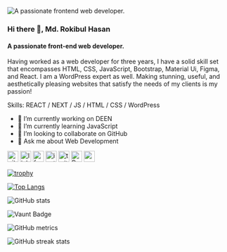 ![A passionate frontend web developer.](https://pbs.twimg.com/profile_banners/1765986338523013120/1709880569/600x200)
### Hi there 👋, Md. Rokibul Hasan
#### A passionate front-end web developer.

Having worked as a web developer for three years, I have a solid skill set that encompasses HTML, CSS, JavaScript, Bootstrap, Material Ui, Figma, and React. I am a WordPress expert as well. Making stunning, useful, and aesthetically pleasing websites that satisfy the needs of my clients is my passion!

Skills: REACT / NEXT / JS / HTML / CSS / WordPress

- 🔭 I’m currently working on DEEN 
- 🌱 I’m currently learning JavaScript 
- 👯 I’m looking to collaborate on GitHub 
- 💬 Ask me about Web Development 


[<img src='https://cdn.jsdelivr.net/npm/simple-icons@3.0.1/icons/github.svg' alt='github' height='25'>](https://github.com/iamrokibul)  [<img src='https://cdn.jsdelivr.net/npm/simple-icons@3.0.1/icons/linkedin.svg' alt='linkedin' height='25'>](https://www.linkedin.com/in/iamrokibul/)  [<img src='https://cdn.jsdelivr.net/npm/simple-icons@3.0.1/icons/facebook.svg' alt='facebook' height='25'>](https://www.facebook.com/iamrokibul)  [<img src='https://cdn.jsdelivr.net/npm/simple-icons@3.0.1/icons/instagram.svg' alt='instagram' height='25'>](https://www.instagram.com/iamrokibul/)  [<img src='https://cdn.jsdelivr.net/npm/simple-icons@3.0.1/icons/twitter.svg' alt='twitter' height='25'>](https://twitter.com/iamrokibul1)  [<img src='https://cdn.jsdelivr.net/npm/simple-icons@3.0.1/icons/reddit.svg' alt='Reddit' height='25'>](https://www.reddit.com/user/iamrokibul)  [<img src='https://cdn.jsdelivr.net/npm/simple-icons@3.0.1/icons/icloud.svg' alt='website' height='25'>](https://iamrokibul.com)  

[![trophy](https://github-profile-trophy.vercel.app/?username=iamrokibul)](https://github.com/ryo-ma/github-profile-trophy)

[![Top Langs](https://github-readme-stats.vercel.app/api/top-langs/?username=iamrokibul)](https://github.com/anuraghazra/github-readme-stats)

![GitHub stats](https://github-readme-stats.vercel.app/api?username=iamrokibul&show_icons=true)  

![Vaunt Badge](https://api.vaunt.dev/v1/github/entities/iamrokibul/contributions?format=svg&private=false)  

![GitHub metrics](https://metrics.lecoq.io/iamrokibul)  

![GitHub streak stats](https://streak-stats.demolab.com/?user=iamrokibul)  


